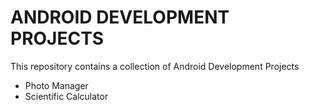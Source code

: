 # ANDROID DEVELOPMENT PROJECTS

This repository contains a collection of Android Development Projects

- Photo Manager
- Scientific Calculator
